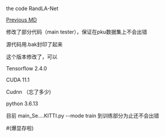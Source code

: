the code RandLA-Net


[Previous MD](/READIT.md)




修改了部分代码（main tester），保证在pku数据集上不会出错

源代码用.bak封印了起来


这个版本修改了，可以

Tensorflow 2.4.0

CUDA 11.1

Cudnn （忘了多少)

python 3.6.13


目前 main_Se....KITTI.py --mode train 到训练部分为止还不会出错


#(爆显存啦)

